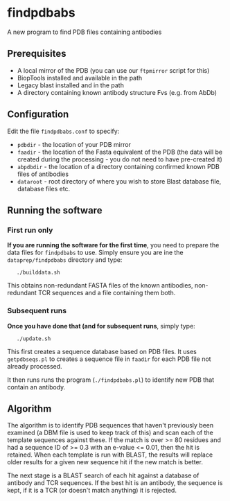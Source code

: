 findpdbabs
==========

A new program to find PDB files containing antibodies

Prerequisites
-------------

- A local mirror of the PDB (you can use our `ftpmirror` script for this)
- BiopTools installed and available in the path
- Legacy blast installed and in the path
- A directory containing known antibody structure Fvs (e.g. from AbDb)

Configuration
-------------

Edit the file `findpdbabs.conf` to specify:

- `pdbdir` - the location of your PDB mirror
- `faadir` - the location of the Fasta equivalent of the PDB (the data
  will be created during the processing - you do not need to have
  pre-created it)
- `abpdbdir` - the location of a directory containing confirmed known
  PDB files of antibodies
- `dataroot` - root directory of where you wish to store Blast database
  file, database files etc.

Running the software
--------------------

### First run only

**If you are running the software for the first time**, you need to
prepare the data files for `findpdbabs` to use. Simply ensure you are
ine the `dataprep/findpdbabs` directory and type:

```
   ./builddata.sh
```

This obtains non-redundant FASTA files of the known antibodies,
non-redundant TCR sequences and a file containing them both.

### Subsequent runs

**Once you have done that (and for subsequent runs**, simply type:

```
   ./update.sh
```

This first creates a sequence database based on PDB files. It uses
`getpdbseqs.pl` to creates a sequence file in `faadir` for each PDB
file not already processed.

It then runs runs the program (`./findpdbabs.pl`) to identify new PDB
that contain an antibody.

Algorithm
---------

The algorithm is to identify PDB sequences that haven't previously
been examined (a DBM file is used to keep track of this) and scan each
of the template sequences against these. If the match is over >= 80
residues and had a sequence ID of >= 0.3 with an e-value <= 0.01, then
the hit is retained. When each template is run with BLAST, the results
will replace older results for a given new sequence hit if the new
match is better.

The next stage is a BLAST search of each hit against a database of
antibody and TCR sequences. If the best hit is an antibody, the
sequence is kept, if it is a TCR (or doesn't match anything) it is
rejected.

